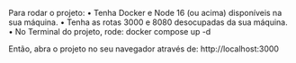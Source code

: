Para rodar o projeto: 
    • Tenha Docker e Node 16 (ou acima) disponíveis na sua máquina.
    • Tenha as rotas 3000 e 8080 desocupadas da sua máquina. 
    • No Terminal do projeto, rode: docker compose up -d

Então, abra o projeto no seu navegador através de: http://localhost:3000